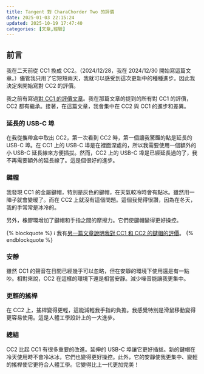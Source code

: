 ```yaml
---
title: Tangent 對 CharaChorder Two 的評價
date: 2025-01-03 22:15:24
updated: 2025-10-19 17:47:40
categories: [文章,經驗]
---
```

## 前言

我在二天前從 CC1 換成 CC2。（2024/12/28，我在 2024/12/30 開始寫這篇文章。）儘管我只用了它短短兩天，我就可以感受到這次更新中的種種進步。因此我決定來開始寫對 CC2 的評價。

我之前有寫過<a href="{% post_path tangent-對-charachorder-one-的評價 %}">對 CC1 的評價文章</a>。我在那篇文章的提到的所有對 CC1 的評價，CC2 都有繼承。接著，在這篇文章，我會集中在 CC2 與 CC1 的進步和差異。

### 延長的 USB-C 埠

在我從攜帶盒中取出 CC2，第一次看到 CC2 時，第一個讓我驚豔的點是延長的 USB-C 埠。在 CC1 上的 USB-C 埠是在裡面深處的，所以我需要使用一個額外的小 USB-C 延長線來方便插拔。然而，CC2 上的 USB-C 埠是已經延長過的了，我不再需要額外的延長線了。這是個很好的進步。

### 鍵帽

我發現 CC1 的金屬鍵帽，特別是灰色的鍵帽，在天氣較冷時會有點冰。雖然用一陣子就會變暖了。而在 CC2 上就沒有這個問題。這個我覺得很讚，因為在冬天，我的手常常是冰冷的。

另外，橡膠環增加了鍵帽和手指之間的摩擦力。它們使鍵帽變得更好操控。

{% blockquote %}
:information_source: 我有<a href="{% post_path tangent-對-charachorder-one-和-charachorder-two-的鍵帽的評價 %}">另一篇文章說明我對 CC1 和 CC2 的鍵帽的評價</a>。
{% endblockquote %}

### 安靜

雖然 CC1 的聲音在日間已經幾乎可以忽略，但在安靜的環境下使用還是有一點吵。相對來說，CC2 在這樣的環境下還是相當安靜。減少噪音能讓我更集中。

### 更輕的搖桿

在 CC2 上，搖桿變得更輕，這能減輕我手指的負擔。我感覺特別是滑鼠移動變得更容易使用。這是人體工學設計上的一大進步。

### 總結

CC2 比起 CC1 有很多重要的改進。延伸的 USB-C 埠讓它更好插拔。新的鍵帽在冷天使用時不會冷冰冰，它們也變得更好操控。此外，它的安靜使我更集中、變輕的搖桿使它更符合人體工學。它變得比上一代更加完美！
